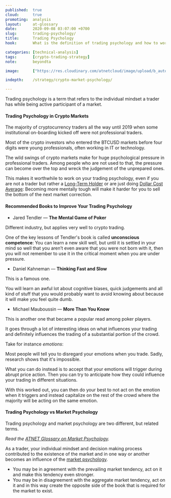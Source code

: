 ```yaml
---
published:  true
cloud:      true
promoting:  analysis
layout:     at-glossary
date:       2020-09-08 03:07:00 +0700
slug:       trading-psychology/
title:      Trading Psychology
hook:       What is the definition of trading psychology and how to work on yours?

categories: [technical-analysis]
tags:       [crypto-trading-strategy]
note:       beyondta

image:      ["https://res.cloudinary.com/atnetcloud/image/upload/b_auto,c_lpad,h_360,w_700/v1599630717/atnet/__women/outliers2_nthsch.jpg"]

indepth:    /strategy/crypto-market-psychology/

---
```


Trading psychology is a term that refers to the individual mindset a trader has while being active participant of a market.

#### Trading Psychology in Crypto Markets

The majority of cryptocurrency traders all the way until 2019 when some institutional on-boarding kicked off were not professional traders.

Most of the crypto investors who entered the BTCUSD markets before four digits were young professionals, often working in IT or technology.

The wild swings of crypto markets make for huge psychological pressure in professional traders. Among people who are not used to that, the pressure can become over the top and wreck the judgement of the unprepared ones.

This makes it worthwhile to work on your trading psychology, even if you are not a trader but rather a [Long-Term Holder](/glossary/lth/) or are just doing [Dollar Cost Average](/glossary/dca/): Becoming more mentally tough will make it harder for you to sell the bottom of the next market correction.

#### Recommended Books to Improve Your Trading Psychology

* Jared Tendler — **The Mental Game of Poker**

Different industry, but applies very well to crypto trading.

One of the key lessons of Tendler's book is called **unconscious competence**: You can learn a new skill well, but until it is settled in your mind so well that you aren’t even aware that you were not born with it, then you will not remember to use it in the critical moment when you are under pressure.

* Daniel Kahneman — **Thinking Fast and Slow**

This is a famous one.

You will learn an awful lot about cognitive biases, quick judgements and all kind of stuff that you would probably want to avoid knowing about because it will make you feel quite dumb.

* Michael Mauboussin — **More Than You Know**

This is another one that became a popular read among poker players.

It goes through a lot of interesting ideas on what influences your trading and definitely influences the trading of a substantial portion of the crowd.

Take for instance *emotions*:

Most people will tell you to disregard your emotions when you trade. Sadly, research shows that it's impossible.

What you can do instead is to accept that your emotions will trigger during abrupt price action. Then you can try to anticipate how they could influence your trading in different situations.

With this worked out, you can then do your best to not act on the emotion when it triggers and instead capitalize on the rest of the crowd where the majority will be acting on the same emotion.

#### Trading Psychology vs Market Psychology

Trading psychology and market psychology are two different, but related terms.

*Read the [ATNET Glossary on Market Psychology](/glossary/market-psychology/).*

As a trader, your individual mindset and decision making process contributed to the existence of the market and in one way or another becomes an influence of the [market psychology](/glossary/market-psychology/).

* You may be in agreement with the prevailing market tendency, act on it and make this tendency even stronger.
* You may be in disagreement with the aggregate market tendency, act on it and in this way create the opposite side of the book that is required for the market to exist.
